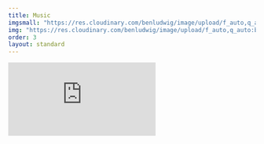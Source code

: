 ```yaml
---
title: Music
imgsmall: "https://res.cloudinary.com/benludwig/image/upload/f_auto,q_auto:best/v1582753603/music-tile-wide_u2sz92.jpg"
img: "https://res.cloudinary.com/benludwig/image/upload/f_auto,q_auto:best/v1582739927/music-tile_mg7dyi.jpg"
order: 3
layout: standard
---
```


<!-- My favorite parts from some of the albums I've recorded on drums over the last fifteen years. -->



<div class="video-embed">
  <div class='embed-container'>
  <iframe src='https://player.vimeo.com/video/399478355' frameborder='0' webkitAllowFullScreen mozallowfullscreen allowFullScreen></iframe>
  </div>
</div>
